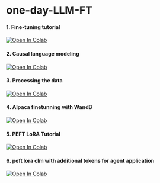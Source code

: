 # one-day-LLM-FT

#### 1. Fine-tuning tutorial
[![Open In Colab](https://colab.research.google.com/assets/colab-badge.svg)](https://colab.research.google.com/github/hukim1112/one-day-LLM-FT/blob/main/Fine_tuning_tutorial.ipynb)

#### 2. Causal language modeling
[![Open In Colab](https://colab.research.google.com/assets/colab-badge.svg)](https://colab.research.google.com/github/hukim1112/one-day-LLM-FT/blob/main/Training_a_causal_language_model.ipynb)

#### 3. Processing the data
[![Open In Colab](https://colab.research.google.com/assets/colab-badge.svg)](https://colab.research.google.com/github/hukim1112/one-day-LLM-FT/blob/main/Processing_the_data.ipynb)

#### 4. Alpaca finetunning with WandB
[![Open In Colab](https://colab.research.google.com/assets/colab-badge.svg)](https://colab.research.google.com/github/hukim1112/one-day-LLM-FT/blob/main/Alpaca_LLaMa_instruction_fintuning_torch_style.ipynb)

#### 5. PEFT LoRA Tutorial
[![Open In Colab](https://colab.research.google.com/assets/colab-badge.svg)](https://colab.research.google.com/github/hukim1112/one-day-LLM-FT/blob/main/PEFT_LoRA_Tutorial.ipynb)

#### 6. peft lora clm with additional tokens for agent application
[![Open In Colab](https://colab.research.google.com/assets/colab-badge.svg)](https://colab.research.google.com/github/hukim1112/one-day-LLM-FT/blob/main/peft_lora_clm_with_additional_tokens.ipynb)

